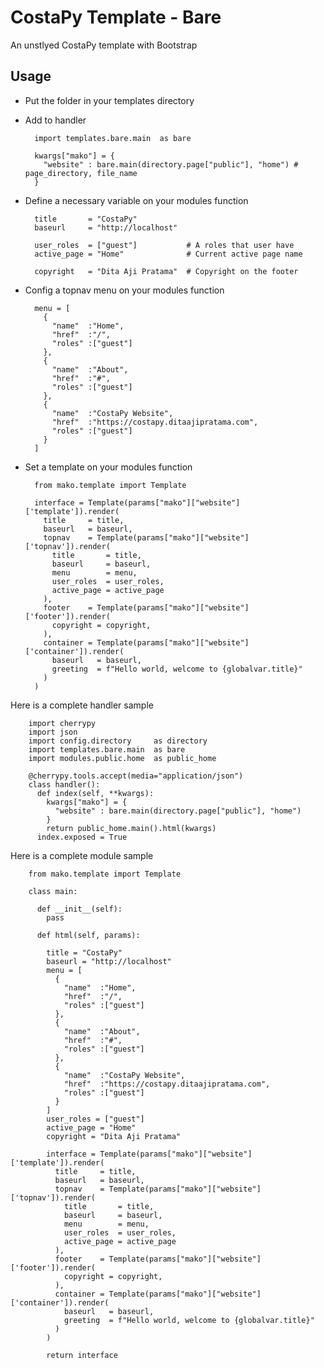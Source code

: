 # CostaPy Template - Bare
An unstlyed CostaPy template with Bootstrap

## Usage

- Put the folder in your templates directory
- Add to handler

        import templates.bare.main  as bare

        kwargs["mako"] = {
          "website" : bare.main(directory.page["public"], "home") # page_directory, file_name
        }

- Define a necessary variable on your modules function

        title       = "CostaPy"
        baseurl     = "http://localhost"

        user_roles  = ["guest"]           # A roles that user have
        active_page = "Home"              # Current active page name

        copyright   = "Dita Aji Pratama"  # Copyright on the footer

- Config a topnav menu on your modules function

        menu = [
          {
            "name"  :"Home",
            "href"  :"/",
            "roles" :["guest"]
          },
          {
            "name"  :"About",
            "href"  :"#",
            "roles" :["guest"]
          },
          {
            "name"  :"CostaPy Website",
            "href"  :"https://costapy.ditaajipratama.com",
            "roles" :["guest"]
          }
        ]

- Set a template on your modules function

        from mako.template import Template

        interface = Template(params["mako"]["website"]['template']).render(
          title     = title,
          baseurl   = baseurl,
          topnav    = Template(params["mako"]["website"]['topnav']).render(
            title       = title,
            baseurl     = baseurl,
            menu        = menu,
            user_roles  = user_roles,
            active_page = active_page
          ),
          footer    = Template(params["mako"]["website"]['footer']).render(
            copyright = copyright,
          ),
          container = Template(params["mako"]["website"]['container']).render(
            baseurl   = baseurl,
            greeting  = f"Hello world, welcome to {globalvar.title}"
          )
        )

Here is a complete handler sample

        import cherrypy
        import json
        import config.directory     as directory
        import templates.bare.main  as bare
        import modules.public.home  as public_home

        @cherrypy.tools.accept(media="application/json")
        class handler():
          def index(self, **kwargs):
            kwargs["mako"] = {
              "website" : bare.main(directory.page["public"], "home")
            }
            return public_home.main().html(kwargs)
          index.exposed = True

Here is a complete module sample

        from mako.template import Template

        class main:

          def __init__(self):
            pass

          def html(self, params):

            title = "CostaPy"
            baseurl = "http://localhost"
            menu = [
              {
                "name"  :"Home",
                "href"  :"/",
                "roles" :["guest"]
              },
              {
                "name"  :"About",
                "href"  :"#",
                "roles" :["guest"]
              },
              {
                "name"  :"CostaPy Website",
                "href"  :"https://costapy.ditaajipratama.com",
                "roles" :["guest"]
              }
            ]
            user_roles = ["guest"]
            active_page = "Home"
            copyright = "Dita Aji Pratama"

            interface = Template(params["mako"]["website"]['template']).render(
              title     = title,
              baseurl   = baseurl,
              topnav    = Template(params["mako"]["website"]['topnav']).render(
                title       = title,
                baseurl     = baseurl,
                menu        = menu,
                user_roles  = user_roles,
                active_page = active_page
              ),
              footer    = Template(params["mako"]["website"]['footer']).render(
                copyright = copyright,
              ),
              container = Template(params["mako"]["website"]['container']).render(
                baseurl   = baseurl,
                greeting  = f"Hello world, welcome to {globalvar.title}"
              )
            )

            return interface
